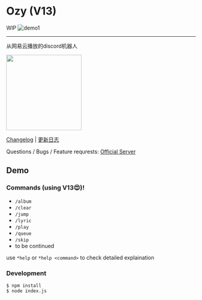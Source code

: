 # Ozy (V13)

WIP
![demo1](https://user-images.githubusercontent.com/46537987/155899000-11f8463b-1f19-4a3a-9c84-425cc5e3fc96.gif)

---

从网易云播放的discord机器人

[<img src="https://dabuttonfactory.com/button.png?t=Add+to+Discord&f=Open+Sans-Bold&ts=25&tc=fff&hp=45&vp=20&c=round&bgt=unicolored&bgc=feb010&ebgc=073763" width="200">](https://discord.com/api/oauth2/authorize?client_id=807336052347371570&permissions=8&scope=bot)

[Changelog](https://github.com/k27dong/Ozy/blob/main/CHANGELOG_en.md) | [更新日志](https://github.com/k27dong/Ozy/blob/main/CHANGELOG.md)

Questions / Bugs / Feature requrests: [Official Server](https://discord.gg/p6F32GejZT)

## Demo

### Commands (using V13😍)!
- `/album`
- `/clear`
- `/jump`
- `/lyric`
- `/play`
- `/queue`
- `/skip`
- to be continued




use `*help` or `*help <command>` to check detailed explaination

### Development
```
$ npm install
$ node index.js
```
